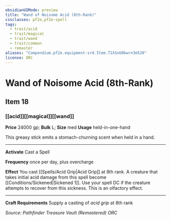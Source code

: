 ```yaml
---
obsidianUIMode: preview
title: "Wand of Noisome Acid (8th-Rank)"
cssclasses: pf2e,pf2e-spell
tags:
  - trait/acid
  - trait/magical
  - trait/wand
  - trait/common
  - remaster
aliases: "Compendium.pf2e.equipment-srd.Item.T1XSnU0bwrn3m520"
license: ORC
---
```

# Wand of Noisome Acid (8th-Rank)
## Item 18
### [[acid]][[magical]][[wand]]


**Price** 24000 gp; 
**Bulk** L; **Size** med
**Usage** held-in-one-hand

This greasy stick emits a stomach-churning scent when held in a hand.

* * *

**Activate** Cast a Spell

**Frequency** once per day, plus overcharge

**Effect** You cast [[Spells/Acid Grip|Acid Grip]] at 8th rank. A creature that takes initial acid damage from this spell become [[Conditions/Sickened|Sickened 1]]. Use your spell DC if the creature attempts to recover from this sickness. This is an olfactory effect.

* * *

**Craft Requirements** Supply a casting of _acid grip_ at 8th rank

*Source: Pathfinder Treasure Vault (Remastered)*
*ORC*
